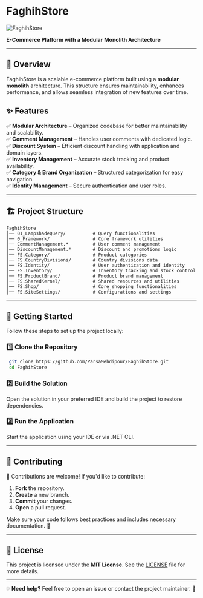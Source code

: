 # FaghihStore

![FaghihStore](https://via.placeholder.com/1000x300.png?text=FaghihStore)

**E-Commerce Platform with a Modular Monolith Architecture**

---

## 🚀 Overview

FaghihStore is a scalable e-commerce platform built using a **modular monolith** architecture. This structure ensures maintainability, enhances performance, and allows seamless integration of new features over time.

## ✨ Features

✅ **Modular Architecture** – Organized codebase for better maintainability and scalability.  
✅ **Comment Management** – Handles user comments with dedicated logic.  
✅ **Discount System** – Efficient discount handling with application and domain layers.  
✅ **Inventory Management** – Accurate stock tracking and product availability.  
✅ **Category & Brand Organization** – Structured categorization for easy navigation.  
✅ **Identity Management** – Secure authentication and user roles.

---

## 🏗 Project Structure

```
FaghihStore
│── 01_LampshadeQuery/          # Query functionalities
│── 0_Framework/                # Core framework utilities
│── CommentManagement.*         # User comment management
│── DiscountManagement.*        # Discount and promotions logic
│── FS.Category/                # Product categories
│── FS.CountryDivisions/        # Country divisions data
│── FS.Identity/                # User authentication and identity
│── FS.Inventory/               # Inventory tracking and stock control
│── FS.ProductBrand/            # Product brand management
│── FS.SharedKernel/            # Shared resources and utilities
│── FS.Shop/                    # Core shopping functionalities
│── FS.SiteSettings/            # Configurations and settings
```

---

## 🔧 Getting Started

Follow these steps to set up the project locally:

### 1️⃣ Clone the Repository
```sh
 git clone https://github.com/ParsaMehdipour/FaghihStore.git
 cd FaghihStore
```

### 2️⃣ Build the Solution
Open the solution in your preferred IDE and build the project to restore dependencies.

### 3️⃣ Run the Application
Start the application using your IDE or via .NET CLI.

---

## 🤝 Contributing

🚀 Contributions are welcome! If you'd like to contribute:

1. **Fork** the repository.  
2. **Create** a new branch.  
3. **Commit** your changes.  
4. **Open** a pull request.  

Make sure your code follows best practices and includes necessary documentation. 🙌

---

## 📜 License

This project is licensed under the **MIT License**. See the [LICENSE](https://github.com/ParsaMehdipour/FaghihStore/blob/master/LICENSE) file for more details.

---

💡 **Need help?** Feel free to open an issue or contact the project maintainer. 🚀

